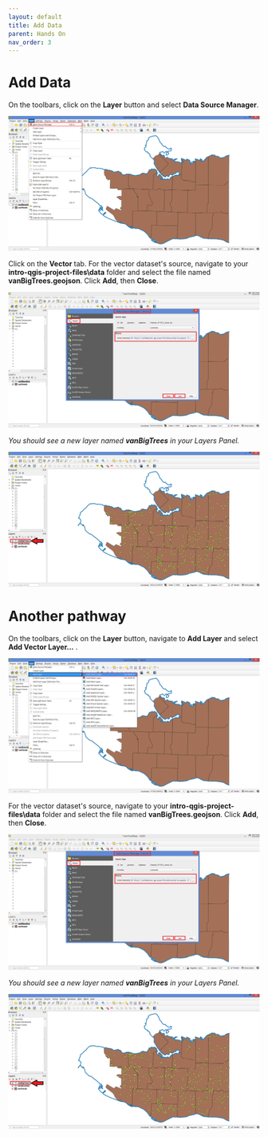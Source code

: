 ```yaml
---
layout: default
title: Add Data
parent: Hands On
nav_order: 3
---
```


# Add Data

On the toolbars, click on the **Layer** button and select **Data Source Manager**.

![Data Source Manager button](data-source-manager_20200822.png)

Click on the **Vector** tab. For the vector dataset's source, navigate to your **intro-qgis-project-files\data** folder and select the file named **vanBigTrees.geojson**. Click **Add**, then **Close**.

![add vanBigTrees vector](add-vector-vanBigTrees_20200822.png)

*You should see a new layer named **vanBigTrees** in your Layers Panel.*

![vanBigTrees new layer](vanBigTrees-new-layer_20200822.png)

# Another pathway

On the toolbars, click on the **Layer** button, navigate to **Add Layer** and select **Add Vector Layer...** .

![Add Vector Layer](add-vector-layer_20200822.png)

For the vector dataset's source, navigate to your **intro-qgis-project-files\data** folder and select the file named **vanBigTrees.geojson**. Click **Add**, then **Close**.

![add vanBigTrees vector](add-vector-vanBigTrees_20200822.png)

*You should see a new layer named **vanBigTrees** in your Layers Panel.*

![vanBigTrees new layer](vanBigTrees-new-layer_20200822.png)
